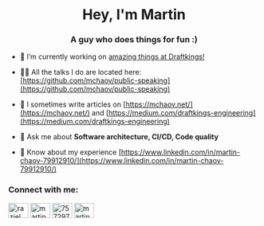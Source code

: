 <h1 align="center">Hey, I'm Martin</h1>
<h3 align="center">A guy who does things for fun :)</h3>

- 🔭 I’m currently working on [amazing things at Draftkings!](https://www.draftkings.com/)

- 👨‍💻 All the talks I do are located here: [https://github.com/mchaov/public-speaking](https://github.com/mchaov/public-speaking)

- 📝 I sometimes write articles on [https://mchaov.net/](https://mchaov.net/) and [https://medium.com/draftkings-engineering](https://medium.com/draftkings-engineering)

- 💬 Ask me about **Software architecture, CI/CD, Code quality**

- 📄 Know about my experience [https://www.linkedin.com/in/martin-chaov-79912910/](https://www.linkedin.com/in/martin-chaov-79912910/)

<h3 align="left">Connect with me:</h3>
<p align="left">
<a href="https://twitter.com/raziel_pld" target="blank"><img align="center" src="https://raw.githubusercontent.com/rahuldkjain/github-profile-readme-generator/master/src/images/icons/Social/twitter.svg" alt="raziel_pld" height="30" width="40" /></a>
<a href="https://linkedin.com/in/martin-chaov-79912910" target="blank"><img align="center" src="https://raw.githubusercontent.com/rahuldkjain/github-profile-readme-generator/master/src/images/icons/Social/linked-in-alt.svg" alt="martin-chaov-79912910" height="30" width="40" /></a>
<a href="https://stackoverflow.com/users/7572978" target="blank"><img align="center" src="https://raw.githubusercontent.com/rahuldkjain/github-profile-readme-generator/master/src/images/icons/Social/stack-overflow.svg" alt="7572978" height="30" width="40" /></a>
<a href="https://fb.com/martin.chaov" target="blank"><img align="center" src="https://raw.githubusercontent.com/rahuldkjain/github-profile-readme-generator/master/src/images/icons/Social/facebook.svg" alt="martin.chaov" height="30" width="40" /></a>
</p>
